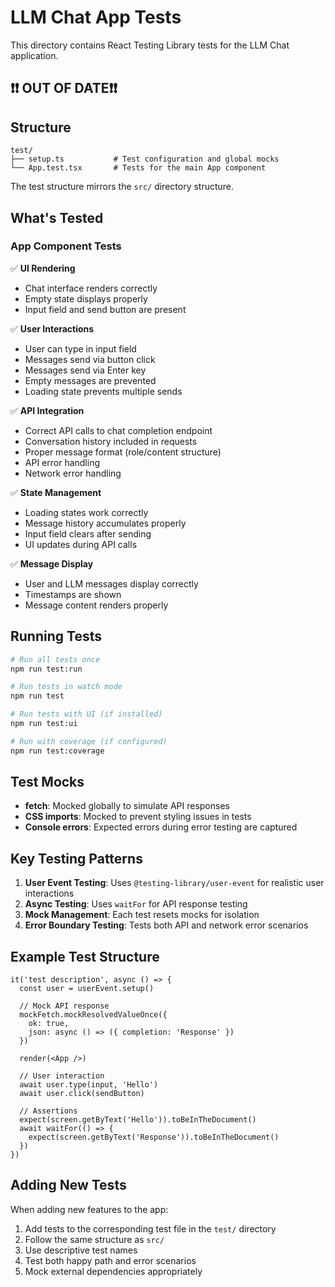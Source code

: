 # LLM Chat App Tests
This directory contains React Testing Library tests for the LLM Chat application.

## ❗❗ OUT OF DATE❗❗

## Structure

```
test/
├── setup.ts           # Test configuration and global mocks
└── App.test.tsx       # Tests for the main App component
```

The test structure mirrors the `src/` directory structure.

## What's Tested

### App Component Tests

✅ **UI Rendering**
- Chat interface renders correctly
- Empty state displays properly
- Input field and send button are present

✅ **User Interactions**
- User can type in input field
- Messages send via button click
- Messages send via Enter key
- Empty messages are prevented
- Loading state prevents multiple sends

✅ **API Integration**
- Correct API calls to chat completion endpoint
- Conversation history included in requests
- Proper message format (role/content structure)
- API error handling
- Network error handling

✅ **State Management**
- Loading states work correctly
- Message history accumulates properly
- Input field clears after sending
- UI updates during API calls

✅ **Message Display**
- User and LLM messages display correctly
- Timestamps are shown
- Message content renders properly

## Running Tests

```bash
# Run all tests once
npm run test:run

# Run tests in watch mode
npm run test

# Run tests with UI (if installed)
npm run test:ui

# Run with coverage (if configured)
npm run test:coverage
```

## Test Mocks

- **fetch**: Mocked globally to simulate API responses
- **CSS imports**: Mocked to prevent styling issues in tests
- **Console errors**: Expected errors during error testing are captured

## Key Testing Patterns

1. **User Event Testing**: Uses `@testing-library/user-event` for realistic user interactions
2. **Async Testing**: Uses `waitFor` for API response testing
3. **Mock Management**: Each test resets mocks for isolation
4. **Error Boundary Testing**: Tests both API and network error scenarios

## Example Test Structure

```tsx
it('test description', async () => {
  const user = userEvent.setup()
  
  // Mock API response
  mockFetch.mockResolvedValueOnce({
    ok: true,
    json: async () => ({ completion: 'Response' })
  })
  
  render(<App />)
  
  // User interaction
  await user.type(input, 'Hello')
  await user.click(sendButton)
  
  // Assertions
  expect(screen.getByText('Hello')).toBeInTheDocument()
  await waitFor(() => {
    expect(screen.getByText('Response')).toBeInTheDocument()
  })
})
```

## Adding New Tests

When adding new features to the app:

1. Add tests to the corresponding test file in the `test/` directory
2. Follow the same structure as `src/` 
3. Use descriptive test names
4. Test both happy path and error scenarios
5. Mock external dependencies appropriately
